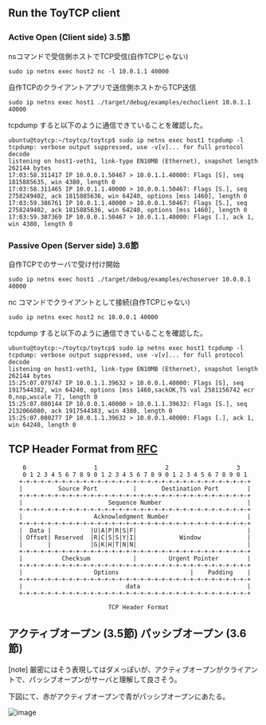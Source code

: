 
## Run the ToyTCP client

### Active Open (Client side) 3.5節

nsコマンドで受信側ホストでTCP受信(自作TCPじゃない)

```
sudo ip netns exec host2 nc -l 10.0.1.1 40000
```

自作TCPのクライアントアプリで送信側ホストからTCP送信

```
sudo ip netns exec host1 ./target/debug/examples/echoclient 10.0.1.1 40000
```

tcpdump すると以下のように通信できていることを確認した。

```
ubuntu@toytcp:~/toytcp/toytcp$ sudo ip netns exec host1 tcpdump -l
tcpdump: verbose output suppressed, use -v[v]... for full protocol decode
listening on host1-veth1, link-type EN10MB (Ethernet), snapshot length 262144 bytes
17:03:58.311417 IP 10.0.0.1.50467 > 10.0.1.1.40000: Flags [S], seq 1815885635, win 4380, length 0
17:03:58.311465 IP 10.0.1.1.40000 > 10.0.0.1.50467: Flags [S.], seq 2758249402, ack 1815885636, win 64240, options [mss 1460], length 0
17:03:59.386761 IP 10.0.1.1.40000 > 10.0.0.1.50467: Flags [S.], seq 2758249402, ack 1815885636, win 64240, options [mss 1460], length 0
17:03:59.387369 IP 10.0.0.1.50467 > 10.0.1.1.40000: Flags [.], ack 1, win 4380, length 0
```

### Passive Open (Server side) 3.6節

自作TCPでのサーバで受け付け開始

```
sudo ip netns exec host1 ./target/debug/examples/echoserver 10.0.0.1 40000
```

nc コマンドでクライアントとして接続(自作TCPじゃない)

```
sudo ip netns exec host2 nc 10.0.0.1 40000
```

tcpdump すると以下のように通信できていることを確認した。

```
ubuntu@toytcp:~/toytcp/toytcp$ sudo ip netns exec host1 tcpdump -l
tcpdump: verbose output suppressed, use -v[v]... for full protocol decode
listening on host1-veth1, link-type EN10MB (Ethernet), snapshot length 262144 bytes
15:25:07.079747 IP 10.0.1.1.39632 > 10.0.0.1.40000: Flags [S], seq 1917544382, win 64240, options [mss 1460,sackOK,TS val 2581156742 ecr 0,nop,wscale 7], length 0
15:25:07.080144 IP 10.0.0.1.40000 > 10.0.1.1.39632: Flags [S.], seq 2132066080, ack 1917544383, win 4380, length 0
15:25:07.080277 IP 10.0.1.1.39632 > 10.0.0.1.40000: Flags [.], ack 1, win 64240, length 0
```

## TCP Header Format from [RFC](https://datatracker.ietf.org/doc/html/rfc793#section-3.1)

```
    0                   1                   2                   3
    0 1 2 3 4 5 6 7 8 9 0 1 2 3 4 5 6 7 8 9 0 1 2 3 4 5 6 7 8 9 0 1
   +-+-+-+-+-+-+-+-+-+-+-+-+-+-+-+-+-+-+-+-+-+-+-+-+-+-+-+-+-+-+-+-+
   |          Source Port          |       Destination Port        |
   +-+-+-+-+-+-+-+-+-+-+-+-+-+-+-+-+-+-+-+-+-+-+-+-+-+-+-+-+-+-+-+-+
   |                        Sequence Number                        |
   +-+-+-+-+-+-+-+-+-+-+-+-+-+-+-+-+-+-+-+-+-+-+-+-+-+-+-+-+-+-+-+-+
   |                    Acknowledgment Number                      |
   +-+-+-+-+-+-+-+-+-+-+-+-+-+-+-+-+-+-+-+-+-+-+-+-+-+-+-+-+-+-+-+-+
   |  Data |           |U|A|P|R|S|F|                               |
   | Offset| Reserved  |R|C|S|S|Y|I|            Window             |
   |       |           |G|K|H|T|N|N|                               |
   +-+-+-+-+-+-+-+-+-+-+-+-+-+-+-+-+-+-+-+-+-+-+-+-+-+-+-+-+-+-+-+-+
   |           Checksum            |         Urgent Pointer        |
   +-+-+-+-+-+-+-+-+-+-+-+-+-+-+-+-+-+-+-+-+-+-+-+-+-+-+-+-+-+-+-+-+
   |                    Options                    |    Padding    |
   +-+-+-+-+-+-+-+-+-+-+-+-+-+-+-+-+-+-+-+-+-+-+-+-+-+-+-+-+-+-+-+-+
   |                             data                              |
   +-+-+-+-+-+-+-+-+-+-+-+-+-+-+-+-+-+-+-+-+-+-+-+-+-+-+-+-+-+-+-+-+

                            TCP Header Format
```

## アクティブオープン (3.5節) パッシブオープン (3.6節)

[note] 厳密にはそう表現してはダメっぽいが、アクティブオープンがクライアントで、パッシブオープンがサーバと理解して良さそう。

下図にて、赤がアクティブオープンで青がパッシブオープンにあたる。

![image](https://upload.wikimedia.org/wikipedia/en/5/57/Tcp_state_diagram.png)